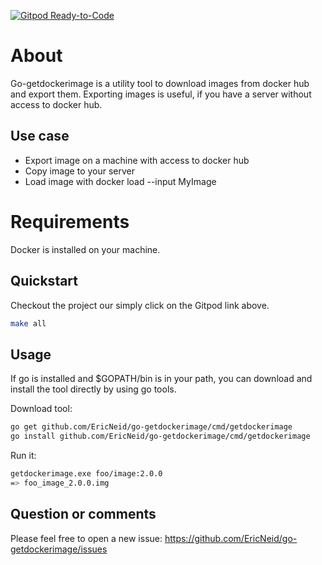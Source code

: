 [![Gitpod Ready-to-Code](https://img.shields.io/badge/Gitpod-Ready--to--Code-blue?logo=gitpod)](https://gitpod.io/#https://github.com/EricNeid/go-getdockerimage) 

# About

Go-getdockerimage is a utility tool to download images from docker hub and export them.
Exporting images is useful, if you have a server without access to docker hub.

## Use case

* Export image on a machine with access to docker hub
* Copy image to your server
* Load image with docker load --input MyImage

# Requirements

Docker is installed on your machine.

## Quickstart

Checkout the project our simply click on the Gitpod link above.

```bash
make all
```

## Usage

If go is installed and $GOPATH/bin is in your path, you can download and install the tool directly
by using go tools.

Download tool:

```bash
go get github.com/EricNeid/go-getdockerimage/cmd/getdockerimage
go install github.com/EricNeid/go-getdockerimage/cmd/getdockerimage
```

Run it:

```bash
getdockerimage.exe foo/image:2.0.0
=> foo_image_2.0.0.img
```

## Question or comments

Please feel free to open a new issue:
<https://github.com/EricNeid/go-getdockerimage/issues>
